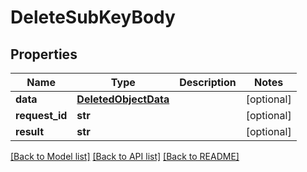 # DeleteSubKeyBody

## Properties
Name | Type | Description | Notes
------------ | ------------- | ------------- | -------------
**data** | [**DeletedObjectData**](DeletedObjectData.md) |  | [optional] 
**request_id** | **str** |  | [optional] 
**result** | **str** |  | [optional] 

[[Back to Model list]](../README.md#documentation-for-models) [[Back to API list]](../README.md#documentation-for-api-endpoints) [[Back to README]](../README.md)


